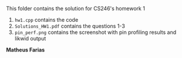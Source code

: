 This folder contains the solution for CS246's homework 1

1. `hw1.cpp` contains the code
2. `Solutions_HW1.pdf` contains the questions 1-3
3. `pin_perf.png` contains the screenshot with pin profiling results and likwid output

**Matheus Farias**